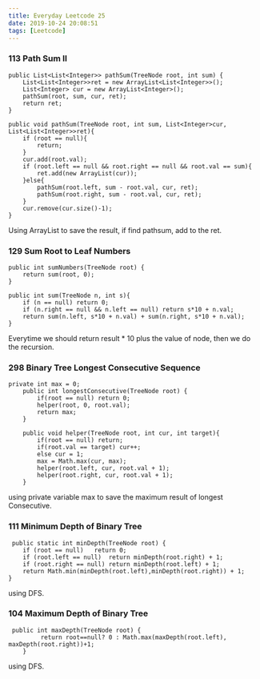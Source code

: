 ```yaml
---
title: Everyday Leetcode 25
date: 2019-10-24 20:08:51
tags: [Leetcode]
---
```

### 113	Path Sum II	
```
public List<List<Integer>> pathSum(TreeNode root, int sum) {
    List<List<Integer>>ret = new ArrayList<List<Integer>>(); 
    List<Integer> cur = new ArrayList<Integer>(); 
    pathSum(root, sum, cur, ret);
    return ret;
}

public void pathSum(TreeNode root, int sum, List<Integer>cur, List<List<Integer>>ret){
    if (root == null){
        return; 
    }
    cur.add(root.val);
    if (root.left == null && root.right == null && root.val == sum){
        ret.add(new ArrayList(cur));
    }else{
        pathSum(root.left, sum - root.val, cur, ret);
        pathSum(root.right, sum - root.val, cur, ret);
    }
    cur.remove(cur.size()-1);
}
```
<!--more-->
Using ArrayList to save the result, if find pathsum, add to the ret.

### 129	Sum Root to Leaf Numbers	
```
public int sumNumbers(TreeNode root) {
	return sum(root, 0);
}

public int sum(TreeNode n, int s){
	if (n == null) return 0;
	if (n.right == null && n.left == null) return s*10 + n.val;
	return sum(n.left, s*10 + n.val) + sum(n.right, s*10 + n.val);
}
```
Everytime we should return result * 10 plus the value of node, then we do the recursion.


### 298	Binary Tree Longest Consecutive Sequence
```
private int max = 0;
    public int longestConsecutive(TreeNode root) {
        if(root == null) return 0;
        helper(root, 0, root.val);
        return max;
    }
    
    public void helper(TreeNode root, int cur, int target){
        if(root == null) return;
        if(root.val == target) cur++;
        else cur = 1;
        max = Math.max(cur, max);
        helper(root.left, cur, root.val + 1);
        helper(root.right, cur, root.val + 1);
    }
```
using private variable max to save the maximum result of longest Consecutive.

### 111	Minimum Depth of Binary Tree
```
 public static int minDepth(TreeNode root) {
	if (root == null)	return 0;
	if (root.left == null)	return minDepth(root.right) + 1;
	if (root.right == null) return minDepth(root.left) + 1;
	return Math.min(minDepth(root.left),minDepth(root.right)) + 1;
}
```
using DFS.


### 104	Maximum Depth of Binary Tree
```
 public int maxDepth(TreeNode root) {
         return root==null? 0 : Math.max(maxDepth(root.left), maxDepth(root.right))+1;
    }
```
using DFS.

